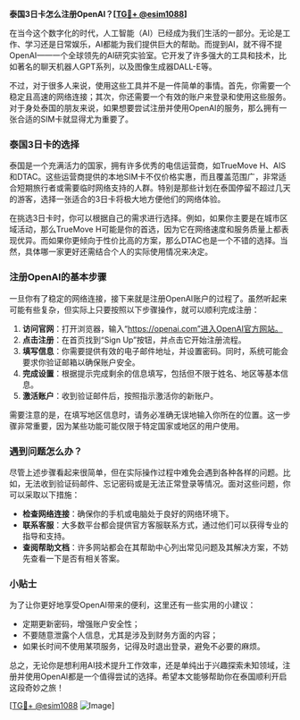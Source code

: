 **泰国3日卡怎么注册OpenAI？[[TG💪+ @esim1088](https://t.me/s/esim1088)]**

在当今这个数字化的时代，人工智能（AI）已经成为我们生活的一部分。无论是工作、学习还是日常娱乐，AI都能为我们提供巨大的帮助。而提到AI，就不得不提OpenAI——一个全球领先的AI研究实验室。它开发了许多强大的工具和技术，比如著名的聊天机器人GPT系列，以及图像生成器DALL-E等。

不过，对于很多人来说，使用这些工具并不是一件简单的事情。首先，你需要一个稳定且高速的网络连接；其次，你还需要一个有效的账户来登录和使用这些服务。对于身处泰国的朋友来说，如果想要尝试注册并使用OpenAI的服务，那么拥有一张合适的SIM卡就显得尤为重要了。

### 泰国3日卡的选择

泰国是一个充满活力的国家，拥有许多优秀的电信运营商，如TrueMove H、AIS和DTAC。这些运营商提供的本地SIM卡不仅价格实惠，而且覆盖范围广，非常适合短期旅行者或需要临时网络支持的人群。特别是那些计划在泰国停留不超过几天的游客，选择一张适合的3日卡将极大地方便他们的网络体验。

在挑选3日卡时，你可以根据自己的需求进行选择。例如，如果你主要是在城市区域活动，那么TrueMove H可能是你的首选，因为它在网络速度和服务质量上都表现优异。而如果你更倾向于性价比高的方案，那么DTAC也是一个不错的选择。当然，具体哪一家更好还需结合个人的实际使用情况来决定。

### 注册OpenAI的基本步骤

一旦你有了稳定的网络连接，接下来就是注册OpenAI账户的过程了。虽然听起来可能有些复杂，但实际上只要按照以下步骤操作，就可以顺利完成注册：

1. **访问官网**：打开浏览器，输入“https://openai.com”进入OpenAI官方网站。
2. **点击注册**：在首页找到“Sign Up”按钮，并点击它开始注册流程。
3. **填写信息**：你需要提供有效的电子邮件地址，并设置密码。同时，系统可能会要求你验证邮箱以确保账户安全。
4. **完成设置**：根据提示完成剩余的信息填写，包括但不限于姓名、地区等基本信息。
5. **激活账户**：收到验证邮件后，按照指示激活你的新账户。

需要注意的是，在填写地区信息时，请务必准确无误地输入你所在的位置。这一步骤非常重要，因为某些功能可能仅限于特定国家或地区的用户使用。

### 遇到问题怎么办？

尽管上述步骤看起来很简单，但在实际操作过程中难免会遇到各种各样的问题。比如，无法收到验证码邮件、忘记密码或是无法正常登录等情况。面对这些问题，你可以采取以下措施：

- **检查网络连接**：确保你的手机或电脑处于良好的网络环境下。
- **联系客服**：大多数平台都会提供官方客服联系方式，通过他们可以获得专业的指导和支持。
- **查阅帮助文档**：许多网站都会在其帮助中心列出常见问题及其解决方案，不妨先查看一下是否有相关答案。

### 小贴士

为了让你更好地享受OpenAI带来的便利，这里还有一些实用的小建议：

- 定期更新密码，增强账户安全性；
- 不要随意泄露个人信息，尤其是涉及到财务方面的内容；
- 如果长时间不使用某项服务，记得及时退出登录，避免不必要的麻烦。

总之，无论你是想利用AI技术提升工作效率，还是单纯出于兴趣探索未知领域，注册并使用OpenAI都是一个值得尝试的选择。希望本文能够帮助你在泰国顺利开启这段奇妙之旅！

[[TG💪+ @esim1088](https://t.me/s/esim1088) ![Image](https://i.postimg.cc/4NQfJmqS/Snipaste-2025-05-13-00-14-12.png)]